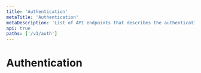 ```yaml
---
title: 'Authentication'
metaTitle: 'Authentication'
metaDescription: 'List of API endpoints that describes the authentication layer'
api: true
paths: ['/v1/auth']
---
```


# Authentication
